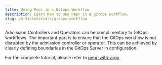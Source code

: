 ```yaml
---
title: Using Pepr in a Gitops Workflow
description: Learn how to use Pepr in a gitops workflow.
slug: v0.54/tutorials/gitops-workflow
---
```



Admission Controllers and Operators can be complimentary to GitOps workflows. The important part is to ensure that the GitOps workflow is not disrupted by the admission controller or operator. This can be achieved by clearly defining boundaries in the GitOps Server in configuration.

For the complete tutorial, please refer to [pepr-with-argo](https://github.com/defenseunicorns-labs/pepr-with-argo).